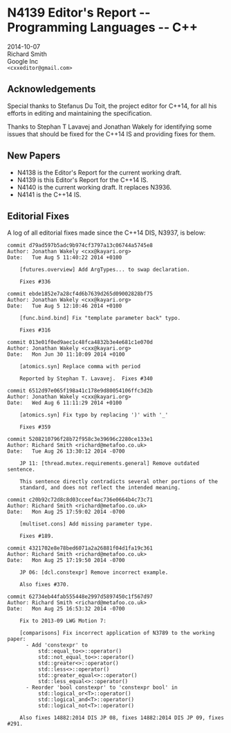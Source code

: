 # N4139 Editor's Report -- Programming Languages -- C++

2014-10-07  
Richard Smith  
Google Inc  
`<cxxeditor@gmail.com>`

## Acknowledgements

Special thanks to Stefanus Du Toit, the project editor for C++14, for all
his efforts in editing and maintaining the specification.

Thanks to Stephan T Lavavej and Jonathan Wakely for identifying some issues
that should be fixed for the C++14 IS and providing fixes for them.

## New Papers

- N4138 is the Editor's Report for the current working draft.
- N4139 is this Editor's Report for the C++14 IS.
- N4140 is the current working draft. It replaces N3936.
- N4141 is the C++14 IS.

## Editorial Fixes

A log of all editorial fixes made since the C++14 DIS, N3937, is below:

    commit d79ad597b5adc9b974cf3797a13c06744a5745e8
    Author: Jonathan Wakely <cxx@kayari.org>
    Date:   Tue Aug 5 11:40:22 2014 +0100

        [futures.overview] Add ArgTypes... to swap declaration.

        Fixes #336

    commit ebde1852e7a28cf4d6b7639d265d09002828bf75
    Author: Jonathan Wakely <cxx@kayari.org>
    Date:   Tue Aug 5 12:10:46 2014 +0100

        [func.bind.bind] Fix "template parameter back" typo.

        Fixes #316

    commit 013e01f0ed9aec1c48fca4832b3e4e681c1e070d
    Author: Jonathan Wakely <cxx@kayari.org>
    Date:   Mon Jun 30 11:10:09 2014 +0100

        [atomics.syn] Replace comma with period

        Reported by Stephan T. Lavavej.  Fixes #340

    commit 6512d97e065f198a41c178e9d80054106ffc3d2b
    Author: Jonathan Wakely <cxx@kayari.org>
    Date:   Wed Aug 6 11:11:29 2014 +0100

        [atomics.syn] Fix typo by replacing ')' with '_'

        Fixes #359

    commit 5208210796f28b72f958c3e39696c2280ce133e1
    Author: Richard Smith <richard@metafoo.co.uk>
    Date:   Tue Aug 26 13:30:12 2014 -0700

        JP 11: [thread.mutex.requirements.general] Remove outdated sentence.

        This sentence directly contradicts several other portions of the
        standard, and does not reflect the intended meaning.

    commit c20b92c72d8c8d03cceef4ac736e0664b4c73c71
    Author: Richard Smith <richard@metafoo.co.uk>
    Date:   Mon Aug 25 17:59:02 2014 -0700

        [multiset.cons] Add missing parameter type.

        Fixes #189.

    commit 4321702e8e78bed6071a2a26881f04d1fa19c361
    Author: Richard Smith <richard@metafoo.co.uk>
    Date:   Mon Aug 25 17:19:50 2014 -0700

        JP 06: [dcl.constexpr] Remove incorrect example.

        Also fixes #370.

    commit 62734eb44fab555448e2997d5897450c1f567d97
    Author: Richard Smith <richard@metafoo.co.uk>
    Date:   Mon Aug 25 16:53:32 2014 -0700

        Fix to 2013-09 LWG Motion 7:

        [comparisons] Fix incorrect application of N3789 to the working paper:
          - Add 'constexpr' to
              std::equal_to<>::operator()
              std::not_equal_to<>::operator()
              std::greater<>::operator()
              std::less<>::operator()
              std::greater_equal<>::operator()
              std::less_equal<>::operator()
          - Reorder 'bool constexpr' to 'constexpr bool' in
              std::logical_or<T>::operator()
              std::logical_and<T>::operator()
              std::logical_not<T>::operator()

        Also fixes 14882:2014 DIS JP 08, fixes 14882:2014 DIS JP 09, fixes #291.
